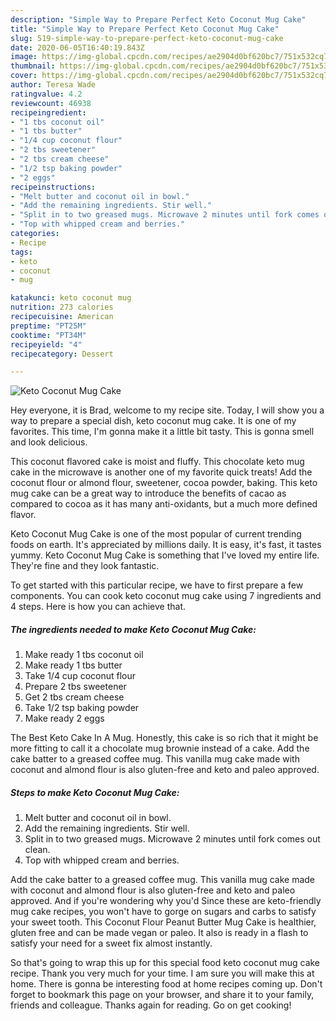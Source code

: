 ```yaml
---
description: "Simple Way to Prepare Perfect Keto Coconut Mug Cake"
title: "Simple Way to Prepare Perfect Keto Coconut Mug Cake"
slug: 519-simple-way-to-prepare-perfect-keto-coconut-mug-cake
date: 2020-06-05T16:40:19.843Z
image: https://img-global.cpcdn.com/recipes/ae2904d0bf620bc7/751x532cq70/keto-coconut-mug-cake-recipe-main-photo.jpg
thumbnail: https://img-global.cpcdn.com/recipes/ae2904d0bf620bc7/751x532cq70/keto-coconut-mug-cake-recipe-main-photo.jpg
cover: https://img-global.cpcdn.com/recipes/ae2904d0bf620bc7/751x532cq70/keto-coconut-mug-cake-recipe-main-photo.jpg
author: Teresa Wade
ratingvalue: 4.2
reviewcount: 46938
recipeingredient:
- "1 tbs coconut oil"
- "1 tbs butter"
- "1/4 cup coconut flour"
- "2 tbs sweetener"
- "2 tbs cream cheese"
- "1/2 tsp baking powder"
- "2 eggs"
recipeinstructions:
- "Melt butter and coconut oil in bowl."
- "Add the remaining ingredients. Stir well."
- "Split in to two greased mugs. Microwave 2 minutes until fork comes out clean."
- "Top with whipped cream and berries."
categories:
- Recipe
tags:
- keto
- coconut
- mug

katakunci: keto coconut mug 
nutrition: 273 calories
recipecuisine: American
preptime: "PT25M"
cooktime: "PT34M"
recipeyield: "4"
recipecategory: Dessert

---
```



![Keto Coconut Mug Cake](https://img-global.cpcdn.com/recipes/ae2904d0bf620bc7/751x532cq70/keto-coconut-mug-cake-recipe-main-photo.jpg)

Hey everyone, it is Brad, welcome to my recipe site. Today, I will show you a way to prepare a special dish, keto coconut mug cake. It is one of my favorites. This time, I'm gonna make it a little bit tasty. This is gonna smell and look delicious.

This coconut flavored cake is moist and fluffy. This chocolate keto mug cake in the microwave is another one of my favorite quick treats! Add the coconut flour or almond flour, sweetener, cocoa powder, baking. This keto mug cake can be a great way to introduce the benefits of cacao as compared to cocoa as it has many anti-oxidants, but a much more defined flavor.

Keto Coconut Mug Cake is one of the most popular of current trending foods on earth. It's appreciated by millions daily. It is easy, it's fast, it tastes yummy. Keto Coconut Mug Cake is something that I've loved my entire life. They're fine and they look fantastic.


To get started with this particular recipe, we have to first prepare a few components. You can cook keto coconut mug cake using 7 ingredients and 4 steps. Here is how you can achieve that.

<!--inarticleads1-->

##### The ingredients needed to make Keto Coconut Mug Cake:

1. Make ready 1 tbs coconut oil
1. Make ready 1 tbs butter
1. Take 1/4 cup coconut flour
1. Prepare 2 tbs sweetener
1. Get 2 tbs cream cheese
1. Take 1/2 tsp baking powder
1. Make ready 2 eggs


The Best Keto Cake In A Mug. Honestly, this cake is so rich that it might be more fitting to call it a chocolate mug brownie instead of a cake. Add the cake batter to a greased coffee mug. This vanilla mug cake made with coconut and almond flour is also gluten-free and keto and paleo approved. 

<!--inarticleads2-->

##### Steps to make Keto Coconut Mug Cake:

1. Melt butter and coconut oil in bowl.
1. Add the remaining ingredients. Stir well.
1. Split in to two greased mugs. Microwave 2 minutes until fork comes out clean.
1. Top with whipped cream and berries.


Add the cake batter to a greased coffee mug. This vanilla mug cake made with coconut and almond flour is also gluten-free and keto and paleo approved. And if you&#39;re wondering why you&#39;d Since these are keto-friendly mug cake recipes, you won&#39;t have to gorge on sugars and carbs to satisfy your sweet tooth. This Coconut Flour Peanut Butter Mug Cake is healthier, gluten free and can be made vegan or paleo. It also is ready in a flash to satisfy your need for a sweet fix almost instantly. 

So that's going to wrap this up for this special food keto coconut mug cake recipe. Thank you very much for your time. I am sure you will make this at home. There is gonna be interesting food at home recipes coming up. Don't forget to bookmark this page on your browser, and share it to your family, friends and colleague. Thanks again for reading. Go on get cooking!

